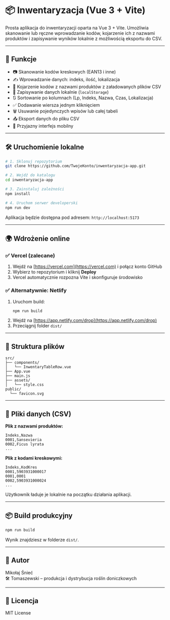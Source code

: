 # 📦 Inwentaryzacja (Vue 3 + Vite)

Prosta aplikacja do inwentaryzacji oparta na Vue 3 + Vite. Umożliwia skanowanie lub ręczne wprowadzanie kodów, kojarzenie ich z nazwami produktów i zapisywanie wyników lokalnie z możliwością eksportu do CSV.

---

## 🚀 Funkcje

- 📷 Skanowanie kodów kreskowych (EAN13 i inne)
- ✍️ Wprowadzanie danych: indeks, ilość, lokalizacja
- 🧠 Kojarzenie kodów z nazwami produktów z załadowanych plików CSV
- 💾 Zapisywanie danych lokalnie (`localStorage`)
- 🔃 Sortowanie po kolumnach (Lp, Indeks, Nazwa, Czas, Lokalizacja)
- ✅ Dodawanie wiersza jednym kliknięciem
- 🗑 Usuwanie pojedynczych wpisów lub całej tabeli
- 📤 Eksport danych do pliku CSV
- 📱 Przyjazny interfejs mobilny

---

## 🛠️ Uruchomienie lokalne

```bash
# 1. Sklonuj repozytorium
git clone https://github.com/TwojeKonto/inwentaryzacja-app.git

# 2. Wejdź do katalogu
cd inwentaryzacja-app

# 3. Zainstaluj zależności
npm install

# 4. Uruchom serwer developerski
npm run dev
```

Aplikacja będzie dostępna pod adresem: `http://localhost:5173`

---

## 🌍 Wdrożenie online

### ✅ Vercel (zalecane)
1. Wejdź na [https://vercel.com](https://vercel.com) i połącz konto GitHub
2. Wybierz to repozytorium i kliknij **Deploy**
3. Vercel automatycznie rozpozna Vite i skonfiguruje środowisko

### ✅ Alternatywnie: Netlify
1. Uruchom build:
   ```bash
   npm run build
   ```
2. Wejdź na [https://app.netlify.com/drop](https://app.netlify.com/drop)
3. Przeciągnij folder `dist/`

---

## 📂 Struktura plików

```
src/
├── components/
│   └── InwentaryTableRow.vue
├── App.vue
├── main.js
├── assets/
│   └── style.css
public/
  └── favicon.svg
```

---

## 📄 Pliki danych (CSV)

**Plik z nazwami produktów:**
```
Indeks,Nazwa
0001,Sansevieria
0002,Ficus lyrata
...
```

**Plik z kodami kreskowymi:**
```
Indeks,KodKres
0001,5903931000017
0001,0001
0002,5903931000024
...
```

Użytkownik ładuje je lokalnie na początku działania aplikacji.

---

## 📦 Build produkcyjny

```bash
npm run build
```
Wynik znajdziesz w folderze `dist/`.

---

## 👤 Autor

Mikołaj Śnieć  
🛠 Tomaszewski – produkcja i dystrybucja roślin doniczkowych

---

## 📝 Licencja
MIT License
